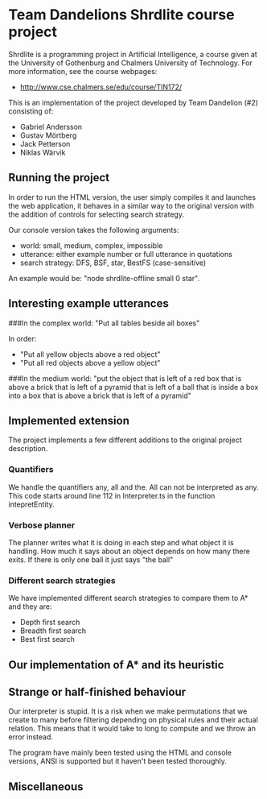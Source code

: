 # Team Dandelions Shrdlite course project

Shrdlite is a programming project in Artificial Intelligence, a course given 
at the University of Gothenburg and Chalmers University of Technology.
For more information, see the course webpages:

- <http://www.cse.chalmers.se/edu/course/TIN172/>

This is an implementation of the project developed by Team Dandelion (#2) consisting of:
 
 - Gabriel Andersson 
 - Gustav Mörtberg
 - Jack Petterson
 - Niklas Wärvik 

## Running the project
In order to run the HTML version, the user simply compiles it and launches the web application, 
it behaves in a similar way to the original version with the addition of controls for selecting 
search strategy.

Our console version takes the following arguments: 
 - world: small, medium, complex, impossible
 - utterance: either example number or full utterance in quotations
 - search strategy: DFS, BSF, star, BestFS (case-sensitive)

An example would be: "node shrdlite-offline small 0 star".

## Interesting example utterances
###In the complex world:
"Put all tables beside all boxes"

In order:
 - "Put all yellow objects above a red object"
 - "Put all red objects above a yellow object"

###In the medium world:
"put the object that is left of a red box that is above a brick that is left of a pyramid that is left of a ball that is inside a box into a box that is above a brick that is left of a pyramid"

## Implemented extension
The project implements a few different additions to the original project description.

### Quantifiers
We handle the quantifiers any, all and the. All can not be interpreted as any.
This code starts around line 112 in Interpreter.ts in the function intepretEntity.


### Verbose planner
The planner writes what it is doing in each step and what object it is handling.
How much it says about an object depends on how many there exits. If there is only one ball it just says "the ball"

### Different search strategies
We have implemented different search strategies to compare them to A\* and they are:
 - Depth first search
 - Breadth first search
 - Best first search

## Our implementation of A\* and its heuristic 

## Strange or half-finished behaviour
Our interpreter is stupid. It is a risk when we make permutations that we create to many before filtering depending on physical rules and their actual relation. This means that it would take to long to compute and we throw an error instead.

The program have mainly been tested using the HTML and console versions, ANSI is supported but it haven't 
been tested thoroughly.

## Miscellaneous
